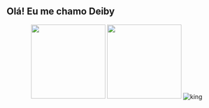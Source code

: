 ## Olá! Eu me chamo Deiby
<div style="display: inline_block tot: 2" align="center ">
  <img height="170em" src="https://github-readme-stats.vercel.app/api?username=MisterKingbad&show_icons=true&theme=tokyonight&include_all_commits=true&count_private=true"/>
  <img left='4px' height="170em" src="https://github-readme-stats.vercel.app/api/top-langs/?username=MisterKingbad&layout=compact&theme=tokyonight"/>
  <img button='4px' align="center" src="https://github-readme-streak-stats.herokuapp.com/?user=MisterKingbad&theme=radical" alt="king" />
</div>
